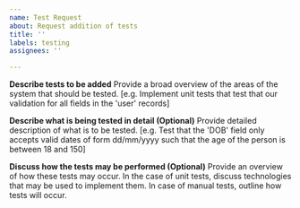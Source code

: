 ```yaml
---
name: Test Request
about: Request addition of tests
title: ''
labels: testing
assignees: ''

---
```


**Describe tests to be added**
Provide a broad overview of the areas of the system that should be tested. [e.g. Implement unit tests that test that our validation for all fields in the 'user' records]

**Describe what is being tested in detail (Optional)**
Provide detailed description of what is to be tested. [e.g. Test that the 'DOB' field only accepts valid dates of form dd/mm/yyyy such that the age of the person is between 18 and 150]

**Discuss how the tests may be performed (Optional)**
Provide an overview of how these tests may occur. In the case of unit tests, discuss technologies that may be used to implement them. In case of manual tests, outline how tests will occur.
